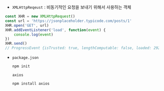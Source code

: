 - `XMLHttpReqeust` : 비동기적인 요청을 보내기 위해서 사용하는 객체

```javascript
const XHR = new XMLHttpRequest()
const url = 'https://jsonplaceholder.typicode.com/posts/1'
XHR.open('GET', url)
XHR.addEventListener('load', function(event) {
	console.log(event)
})
XHR.send()
// ProgressEvent {isTrusted: true, lengthComputable: false, loaded: 292, total: 0, type: "load", …}
```



- `package.json`

  ```bash
  npm init
  ```

  

  `axios`

  ```bash
  npm install axios
  ```

  